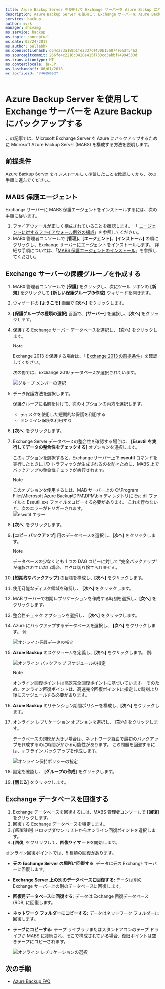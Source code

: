 ```yaml
---
title: Azure Backup Server を使用して Exchange サーバーを Azure Backup にバックアップする
description: Azure Backup Server を使用して Exchange サーバーを Azure Backup にバックアップする方法について説明します。
services: backup
author: pvrk
manager: shivamg
ms.service: backup
ms.topic: conceptual
ms.date: 03/24/2017
ms.author: pullabhk
ms.openlocfilehash: d64c273a189b1fe2337c4430b156874e0adf54b2
ms.sourcegitcommit: 266fe4c2216c0420e415d733cd3abbf94994533d
ms.translationtype: HT
ms.contentlocale: ja-JP
ms.lasthandoff: 06/01/2018
ms.locfileid: "34605962"
---
```

# <a name="back-up-an-exchange-server-to-azure-backup-with-azure-backup-server"></a>Azure Backup Server を使用して Exchange サーバーを Azure Backup にバックアップする
この記事では、Microsoft Exchange Server を Azure にバックアップするために Microsoft Azure Backup Server (MABS) を構成する方法を説明します。  

## <a name="prerequisites"></a>前提条件
Azure Backup Server を[インストールして準備](backup-azure-microsoft-azure-backup.md)したことを確認してから、次の手順に進んでください。

## <a name="mabs-protection-agent"></a>MABS 保護エージェント
Exchange サーバーに MABS 保護エージェントをインストールするには、次の手順に従います。

1. ファイアウォールが正しく構成されていることを確認します。 「 [エージェントに対するファイアウォール例外の構成](https://technet.microsoft.com/library/Hh758204.aspx)」を参照してください。
2. MABS 管理者コンソールで **[管理]、[エージェント]、[インストール]** の順にクリックし、Exchange サーバーにエージェントをインストールします。 詳細な手順については、「[MABS 保護エージェントのインストール](https://technet.microsoft.com/library/hh758186.aspx?f=255&MSPPError=-2147217396)」を参照してください。

## <a name="create-a-protection-group-for-the-exchange-server"></a>Exchange サーバーの保護グループを作成する
1. MABS 管理者コンソールで **[保護]** をクリックし、次にツール リボンの **[新規]** をクリックして **[新しい保護グループの作成]** ウィザードを開きます。
2. ウィザードの **[ようこそ]** 画面で **[次へ]** をクリックします。
3. **[保護グループの種類の選択]** 画面で、**[サーバー]** を選択し、**[次へ]** をクリックします。
4. 保護する Exchange サーバー データベースを選択し、 **[次へ]** をクリックします。

   > [!NOTE]
   > Exchange 2013 を保護する場合は、「 [Exchange 2013 の前提条件](https://technet.microsoft.com/library/dn751029.aspx)」を確認してください。
   >
   >

    次の例では、Exchange 2010 データベースが選択されています。

    ![グループ メンバーの選択](./media/backup-azure-backup-exchange-server/select-group-members.png)
5. データ保護方法を選択します。

    保護グループに名前を付けて、次のオプションの両方を選択します。

   * ディスクを使用した短期的な保護を利用する
   * オンライン保護を利用する
6. **[次へ]** をクリックします。
7. Exchange Server データベースの整合性を確認する場合は、 **[Eseutil を実行してデータの整合性をチェックする]** オプションを選択します。

    このオプションを選択すると、Exchange サーバー上で **eseutil** コマンドを実行したときに I/O トラフィックが生成されるのを防ぐために、MABS 上でバックアップの整合性チェックが実行されます。

   > [!NOTE]
   > このオプションを使用するには、MAB サーバー上の C:\Program Files\Microsoft Azure Backup\DPM\DPM\bin ディレクトリに Ese.dll ファイルと Eseutil.exe ファイルをコピーする必要があります。 これを行わないと、次のエラーがトリガーされます。  
   > ![eseutil エラー](./media/backup-azure-backup-exchange-server/eseutil-error.png)
   >
   >
8. **[次へ]** をクリックします。
9. **[コピー バックアップ]** 用のデータベースを選択し、**[次へ]** をクリックします。

   > [!NOTE]
   > データベースの少なくとも 1 つの DAG コピーに対して “完全バックアップ” が選択されていない場合、ログは切り捨てられません。
   >
   >
10. **[短期的なバックアップ]** の目標を構成し、**[次へ]** をクリックします。
11. 使用可能なディスク領域を確認し、 **[次へ]** をクリックします。
12. MAB サーバーで初期レプリケーションを作成する時刻を選択し、**[次へ]** をクリックします。
13. 整合性チェック オプションを選択し、 **[次へ]** をクリックします。
14. Azure にバックアップするデータベースを選択し、 **[次へ]** をクリックします。 例: 

    ![オンライン保護データの指定](./media/backup-azure-backup-exchange-server/specify-online-protection-data.png)
15. **Azure Backup** のスケジュールを定義し、**[次へ]** をクリックします。 例: 

    ![オンライン バックアップ スケジュールの指定](./media/backup-azure-backup-exchange-server/specify-online-backup-schedule.png)

    > [!NOTE]
    > オンライン回復ポイントは高速完全回復ポイントに基づいています。 そのため、オンライン回復ポイントは、高速完全回復ポイントに指定した時刻より後にスケジュールする必要があります。
    >
    >
16. **Azure Backup** のリテンション期間ポリシーを構成し、**[次へ]** をクリックします。
17. オンライン レプリケーション オプションを選択し、 **[次へ]** をクリックします。

    データベースの規模が大きい場合は、ネットワーク経由で最初のバックアップを作成するのに時間がかかる可能性があります。 この問題を回避するには、オフライン バックアップを作成します。  

    ![オンライン保持ポリシーの指定](./media/backup-azure-backup-exchange-server/specify-online-retention-policy.png)
18. 設定を確認し、 **[グループの作成]** をクリックします。
19. **[閉じる]** をクリックします。

## <a name="recover-the-exchange-database"></a>Exchange データベースを回復する
1. Exchange データベースを回復するには、MABS 管理者コンソールで **[回復]** をクリックします。
2. 回復する Exchange データベースを特定します。
3. *[回復時刻]* ドロップダウン リストからオンライン回復ポイントを選択します。
4. **[回復]** をクリックして、**回復ウィザード**を開始します。

オンライン回復ポイントでは、5 種類の回復があります。

* **元の Exchange Server の場所に回復する:** データは元の Exchange サーバーに回復します。
* **Exchange Server 上の別のデータベースに回復する:** データは別の Exchange サーバー上の別のデータベースに回復します。
* **回復用データベースに回復する:** データは Exchange 回復データベース (RDB) に回復します。
* **ネットワーク フォルダーにコピーする:** データはネットワーク フォルダーに回復します。
* **テープにコピーする:** テープ ライブラリまたはスタンドアロンのテープ ドライブが MABS に接続され、そこで構成されている場合、復旧ポイントは空きテープにコピーされます。

    ![オンライン レプリケーションの選択](./media/backup-azure-backup-exchange-server/choose-online-replication.png)

## <a name="next-steps"></a>次の手順
* [Azure Backup FAQ](backup-azure-backup-faq.md)
